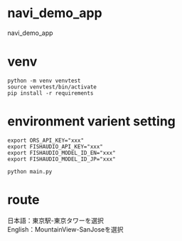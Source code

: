 # navi_demo_app
navi_demo_app

# venv

```
python -m venv venvtest
source venvtest/bin/activate
pip install -r requirements
```

# environment varient setting

```
export ORS_API_KEY="xxx"
export FISHAUDIO_API_KEY="xxx"
export FISHAUDIO_MODEL_ID_EN="xxx"
export FISHAUDIO_MODEL_ID_JP="xxx"
```

```
python main.py
```

# route

日本語：東京駅-東京タワーを選択  
English：MountainView-SanJoseを選択  
